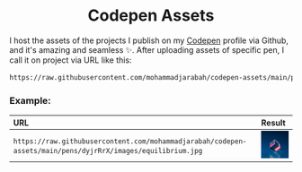 <h1 align='center'>Codepen Assets</h1>

I host the assets of the projects I publish on my [Codepen](https://codepen.io/mohammadjarabah) profile via Github, and it's amazing and seamless ✨. After uploading assets of specific pen, I call it on project via URL like this:

```html
https://raw.githubusercontent.com/mohammadjarabah/codepen-assets/main/pens/<PEN_ID>/<ASSET_PATH>
```


### Example:

| URL | Result |
| :-- | :----- |
| `https://raw.githubusercontent.com/mohammadjarabah/codepen-assets/main/pens/dyjrRrX/images/equilibrium.jpg` | <img width='200px' src='./pens/dyjrRrX/images/equilibrium.jpg'/> |
